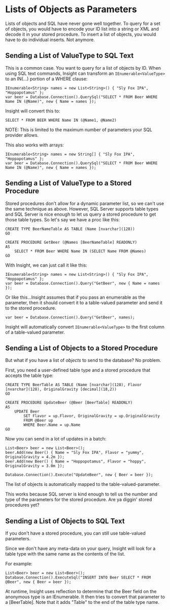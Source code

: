 # Lists of Objects as Parameters #

Lists of objects and SQL have never gone well together. To query for a set of objects, you would have to encode your ID list into a string or XML and decode it in your stored procedure. To insert a list of objects, you would have to do individual inserts. Not anymore.

## Sending a List of ValueType to SQL Text ##
This is a common case. You want to query for a list of objects by ID. When using SQL text commands, Insight can transform an `IEnumerable<ValueType>` to an IN(...) portion of a WHERE clause:

	IEnumerable<String> names = new List<String>() { "Sly Fox IPA", "Hoppapotamus" };
	var beer = Database.Connection().QuerySql("SELECT * FROM Beer WHERE Name IN (@Name)", new { Name = names });

Insight will convert this to:

	SELECT * FROM BEER WHERE Name IN (@Name1, @Name2)

NOTE: This is limited to the maximum number of parameters your SQL provider allows.

This also works with arrays:

	IEnumerable<String> names = new String[] { "Sly Fox IPA", "Hoppapotamus" };
	var beer = Database.Connection().QuerySql("SELECT * FROM Beer WHERE Name IN (@Name)", new { Name = names });

## Sending a List of ValueType to a Stored Procedure ##
Stored procedures don't allow for a dynamic parameter list, so we can't use the same technique as above. However, SQL Server supports table types and SQL Server is nice enough to let us query a stored procedure to get those table types. So let's say we have a proc like this:

	CREATE TYPE BeerNameTable AS TABLE (Name [nvarchar](128))
	GO

	CREATE PROCEDURE GetBeer (@Names [BeerNameTable] READONLY)
	AS
		SELECT * FROM Beer WHERE Name IN (SELECT Name FROM @Names)
	GO

With Insight, we can just call it like this:

	IEnumerable<String> names = new List<String>() { "Sly Fox IPA", "Hoppapotamus" };
	var beer = Database.Connection().Query("GetBeer", new { Name = names });

Or like this...Insight assumes that if you pass an enumerable as the parameter, then it should convert it to a table-valued parameter and send it to the stored procedure.

	var beer = Database.Connection().Query("GetBeer", names);


Insight will automatically convert `IEnumerable<ValueType>` to the first column of a table-valued parameter.

## Sending a List of Objects to a Stored Procedure ##
But what if you have a list of *objects* to send to the database? No problem. 

First, you need a user-defined table type and a stored procedure that accepts the table type:

	CREATE TYPE BeerTable AS TABLE (Name [nvarchar](128), Flavor [nvarchar](128), OriginalGravity [decimal](18,2))
	GO

	CREATE PROCEDURE UpdateBeer (@Beer [BeerTable] READONLY)
	AS
		UPDATE Beer
			SET Flavor = up.Flavor, OriginalGravity = up.OriginalGravity
			FROM @Beer up
			WHERE Beer.Name = up.Name
	GO

Now you can send in a lot of updates in a batch:

	List<Beer> beer = new List<Beer>();
	beer.Add(new Beer() { Name = "Sly Fox IPA", Flavor = "yummy", OriginalGravity = 4.2m });
	beer.Add(new Beer() { Name = "Hoppopotamus", Flavor = "hoppy", OriginalGravity = 3.0m });

	Database.Connection().Execute("UpdateBeer", new { Beer = beer });

The list of objects is automatically mapped to the table-valued-parameter.

This works because SQL server is kind enough to tell us the number and type of the parameters for the stored procedure. Are ya diggin' stored procedures yet?

## Sending a List of Objects to SQL Text ##
If you don't have a stored procedure, you can still use table-valued parameters.

Since we don't have any meta-data on your query, Insight will look for a table type with the same name as the contents of the list.

For example:

	List<Beer> beer = new List<Beer>();
	Database.Connection().ExecuteSql("INSERT INTO Beer SELECT * FROM @Beer", new { Beer = beer });

At runtime, Insight uses reflection to determine that the Beer field on the anonymous type is an IEnumerable<Beer>. It then tries to convert that parameter to a [BeerTable]. Note that it adds "Table" to the end of the table type name.
